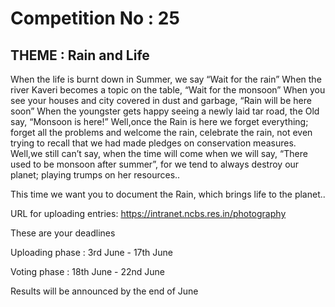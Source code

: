 # Competition No : 25

## THEME : Rain and Life 

When the life is burnt down in Summer, we say “Wait for the rain”
When the river Kaveri becomes a topic on the table, “Wait for the monsoon”
When you see your houses and city covered in dust and garbage, “Rain will be here soon”
When the youngster gets happy seeing a newly laid tar road, the Old say, “Monsoon is here!”
Well,once the Rain is here we forget everything; forget all the problems and welcome the rain, celebrate the rain, not even
trying to recall that we had made pledges on conservation measures. 
Well,we still can’t say, when the time will come when we will say, “There used to be monsoon after summer”, for we tend to always destroy our planet; playing trumps on her resources.. 

This time we want you to document the Rain, which brings life to the planet..

URL for uploading entries: https://intranet.ncbs.res.in/photography

These are your deadlines

Uploading phase	:  3rd June   -  17th June

Voting phase : 18th June  -  22nd June

Results
will be announced by the end of June
